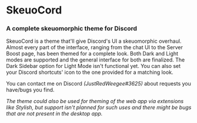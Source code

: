 # SkeuoCord
### A complete skeuomorphic theme for Discord

SkeuoCord is a theme that'll give Discord's UI a skeuomorphic overhaul. Almost every part of the interface, ranging from the chat UI to the Server Boost page, has been themed for a complete look. Both Dark and Light modes are supported and the general interface for both are finalized. The Dark Sidebar option for Light Mode isn't functional yet. You can also set your Discord shortcuts' icon to the one provided for a matching look.

You can contact me on Discord *(JustRedWeegee#3625)* about requests you have/bugs you find.

*The theme could also be used for theming of the web app via extensions like Stylish, but support isn't planned for such uses and there might be bugs that are not present in the desktop app.*

